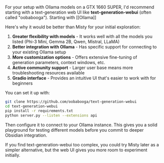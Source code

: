 For your setup with Ollama models on a GTX 1660 SUPER, I'd recommend starting with a text-generation web UI like **text-generation-webui** (often called "oobabooga"). Starting with [[Ollama]]

Here's why it would be better than Misty for your initial exploration:

1. **Greater flexibility with models** - It works well with all the models you listed (Phi-3 Mini, Gemma 2B, Qwen, Mistral, LLaMA)
2. **Better integration with Ollama** - Has specific support for connecting to your existing Ollama setup
3. **More customization options** - Offers extensive fine-tuning of generation parameters, context windows, etc.
4. **Active community support** - Larger user base means more troubleshooting resources available
5. **Gradio interface** - Provides an intuitive UI that's easier to work with for beginners

You can set it up with:

```bash
git clone https://github.com/oobabooga/text-generation-webui
cd text-generation-webui
pip install -r requirements.txt
python server.py --listen --extensions api
```

Then configure it to connect to your Ollama instance. This gives you a solid playground for testing different models before you commit to deeper Obsidian integration.

If you find text-generation-webui too complex, you could try Misty later as a simpler alternative, but the web UI gives you more room to experiment initially.